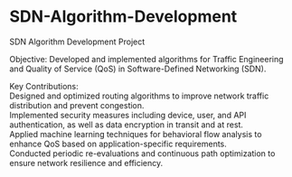 # SDN-Algorithm-Development
SDN Algorithm Development Project</br>

Objective: Developed and implemented algorithms for Traffic Engineering and Quality of Service (QoS) in Software-Defined Networking (SDN).</br>

Key Contributions:</br>
Designed and optimized routing algorithms to improve network traffic distribution and prevent congestion.</br>
Implemented security measures including device, user, and API authentication, as well as data encryption in transit and at rest.</br>
Applied machine learning techniques for behavioral flow analysis to enhance QoS based on application-specific requirements.</br>
Conducted periodic re-evaluations and continuous path optimization to ensure network resilience and efficiency.</br>
